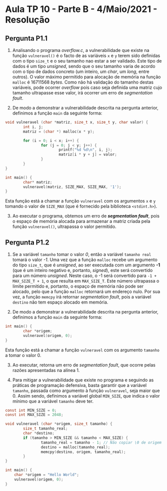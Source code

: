 # Aula TP 10 - Parte B - 4/Maio/2021 - Resolução

## Pergunta P1.1
1. Analisando o programa *overflow.c*, a vulnerabilidade que existe na função ```vulneravel()``` é o facto de as variáveis ``x`` e ``y`` terem sido definidas com o tipo ``size_t`` e o seu tamanho nao estar a ser validado. Este tipo de dados é um tipo *unsigned*, sendo que o seu tamanho varia de acordo com o tipo de dados concreto (um inteiro, um *char*, um *long*, entre outros).
O valor máximo permitido para alocação de memória na função ``malloc`` é 16711568 *bytes*. Como não há validação do tamanho destas variáveis, pode ocorrer *overflow* pois caso seja definida uma matriz cujo tamanho ultrapasse esse valor, irá ocorrer um erro de *segmentation fault*. 

2. De modo a demonstrar a vulnerabilidade descrita na pergunta anterior, definimos a função ``main`` da seguinte forma:

```C
void vulneravel (char *matriz, size_t x, size_t y, char valor) {
        int i, j;
        matriz = (char *) malloc(x * y);

        for (i = 0; i < x; i++) {
                for (j = 0; j < y; j++) {
                        printf("%d %d\n", i, j);
                        matriz[i * y + j] = valor;
                }
        }
}

int main() {
        char* matriz;
        vulneravel(matriz, SIZE_MAX, SIZE_MAX, '1');
}
```
Esta função está a chamar a função ``vulneravel`` com os argumentos ``x`` e ``y`` tomando o valor de ``SIZE_MAX`` (que é fornecido pela biblioteca ``<stdint.h>``).

3. Ao executar o programa, obtemos um erro de ***segmentation fault***, pois o espaço de memória alocada para armazenar a matriz criada pela função ``vulneravel()``, ultrapassa o valor permitido.

## Pergunta P1.2
1. Se a variável ``tamanho`` tomar o valor *0*, então a variável ``tamanho real`` tomará o valor *-1*. Uma vez que a função ``malloc`` recebe um argumento do tipo ``size_t``, que é *unsigned*, ao ser executada com um argumento **-1** (que é um inteiro negativo e, portanto, *signed*), este será convertido para um número *unsigned*. Neste caso, o -1 será convertido para ``-1 + MAX_SIZE_T + 1``, o que resulta em ``MAX_SIZE_T``. Este número ultrapassa o limite permitido e, portanto, o espaço de memória não pode ser alocado, pelo que a função ``malloc`` retornará um endereço nulo. Por sua vez, a função ``memcpy`` irá retornar *segmentation fault*, pois a variável ``destino`` não tem espaço alocado em memória.

2. De modo a demonstrar a vulnerabilidade descrita na pergunta anterior, definimos a função ``main`` da seguinte forma:
```C
int main() {
        char *origem;
        vulneravel(origem, 0);
}
```
Esta função está a chamar a função ``vulneravel`` com os argumento ``tamanho`` a tomar o valor 0.

3. Ao executar, retorna um erro de *segmentation fault*, que ocorre pelas razões apresentadas na alínea 1.

4. Para mitigar a vulnerabilidade que existe no programa e seguindo as práticas de programação defensiva, basta garantir que a variável ``tamanho``, passada como argumento à função ``vulneravel``, seja maior que 0. Assim sendo, definimos a variável global ``MIN_SIZE``, que indica o valor mínimo que a variável ``tamanho`` deve ter.

```C
const int MIN_SIZE = 0;
const int MAX_SIZE = 2048;

void vulneravel (char *origem, size_t tamanho) {
        size_t tamanho_real;
        char *destino;
        if (tamanho > MIN_SIZE && tamanho < MAX_SIZE) {
                tamanho_real = tamanho - 1; // Não copiar \0 de origem para destino
                destino = malloc(tamanho_real);
                memcpy(destino, origem, tamanho_real);
        }
}

int main() {
    char *origem = "Hello World";
    vulneravel(origem, 0);
}
```



